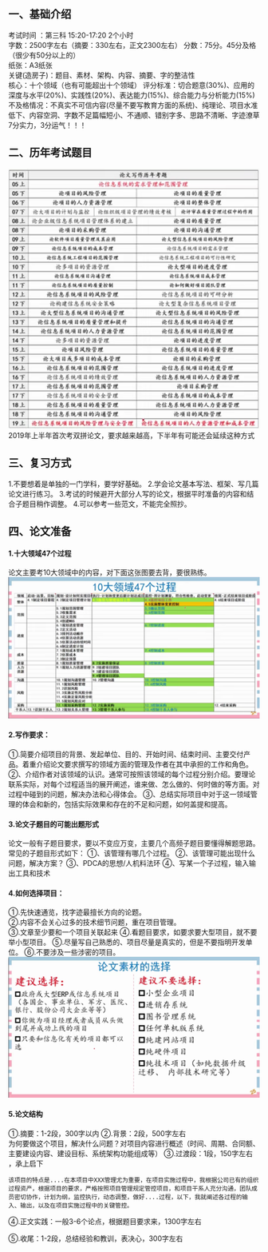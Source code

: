 ## 一、基础介绍
考试时间 ：第三科 15:20-17:20  2个小时    
字数：2500字左右（摘要：330左右，正文2300左右）
分数：75分。45分及格（很少有50分以上的）  
纸张：A3纸张  
关键(造房子)：题目、素材、架构、内容、摘要、字的整洁性  
核心：十个领域（也有可能超出十个领域）
评分标准：切合题意(30%)、应用的深度与水平(20%)、实践性(20%)、表达能力(15%)、综合能力与分析能力(15%)
不及格情况：不真实不可信内容(尽量不要写教育方面的系统)、纯理论、项目水准低下、内容空洞、字数不足篇幅短小、不通顺、错别字多、思路不清晰、字迹潦草
7分实力，3分运气！！！
## 二、历年考试题目
![历年考试题目](https://www.github.com/HXQ666/StoryWriterImg/raw/master/小书匠/1563086657059.png)
2019年上半年首次考双拼论文，要求越来越高，下半年有可能还会延续这种方式
## 三、复习方式
1.不要想着是单独的一门学科，要学好基础。
2.学会论文基本写法、框架、写几篇论文进行练习。
3.考试的时候避开大部分人写的论文，根据平时准备的内容和结合子题目稍作调整。
4.可以参考一些范文，不能完全照抄。
## 四、论文准备
####  1.十大领域47个过程
论文主要考10大领域中的内容，对下面这张图要去背，要很熟练。  
![10大领域47个过程](https://www.github.com/HXQ666/StoryWriterImg/raw/master/小书匠/1563087463250.png)
#### 2.写作要求：
①.简要介绍项目的背景、发起单位、目的、开始时间、结束时间、主要交付产品。着重介绍论文要求撰写的领域方面的管理及作者在其中承担的工作和角色。
②、介绍作者对该领域的认识。通常可按照该领域的每个过程分别介绍。要理论联系实际，对每个过程适当的展开阐述，谁来做、怎么做的、何时做的等方面。对过程中碰到的问题，解决办法和心得体会。
③、总结实际项目中对于这一领域管理的体会和新的，包括实际效果和存在的不足和问题，如何盖提和提高。

#### 3.论文子题目的可能出题形式
论文一般有子题目要求，要以不变应万变，主要几个高频子题目要懂得解题思路。常见的子题目形式如下：
①、该管理有哪几个过程。
②、该管理可能出现什么问题，解决方案？
③、PDCA的思想/人机料法环
④、写某一个子过程，输入输出工具和技术

#### 4.如何选择项目：
①.先快速通览，找字迹最擅长方向的论题。  
②.内容不会关心过多的技术细节问题，重在项目管理。  
③.文章至少要和一个项目关联起来
④.看题目要求，如要求要大型项目，就不要举小型项目。
⑤.尽量写自己熟悉的、项目尽量是真实的，但是不要指明开发单位。
⑥.不要涉及一些涉密的项目。
![论文素材的选择](https://www.github.com/HXQ666/StoryWriterImg/raw/master/小书匠/1563088612587.png)
  
 #### 5.论文结构
 ①.摘要：1-2段，300字以内
 ②.背景：2段，500字左右  
 为何要做这个项目，解决什么问题？对项目内容进行概述（时间、周期、合同额、主要建设内容、建设目标、系统架构功能组成等）
 ③.过渡段：1段，150字左右 ，承上启下
 ```
 该项目的特点是....在本项目中XXX管理尤为重要，在项目实施过程中，我根据公司已有的组织过程资产，根据项目的要求，严格按照项目管理规定管控项目，和项目干系人充分沟通，团队成员密切协作，计划为纲，监控执行，动态调整，做好....过程，以下，我就阐述各过程的输入、输出，以及在项目实施过程中的关键管控。
 ```
 ④.正文实践：一般3-6个论点，根据题目要求来，1300字左右

 ⑤.收尾：1-2段，总结经验和教训，表决心，300字左右
 